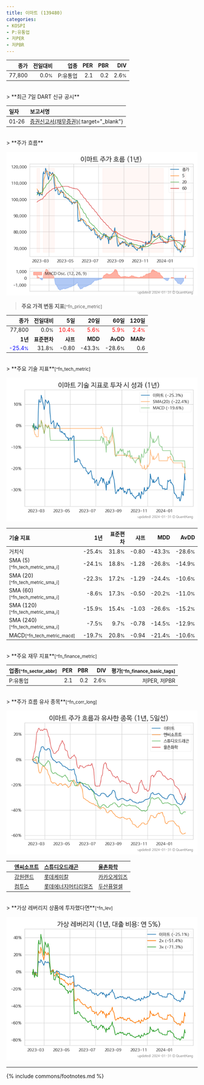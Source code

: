 ```yaml
---
title: 이마트 (139480)
categories:
- KOSPI
- P:유통업
- 저PER
- 저PBR
---
```

| **종가** | **전일대비** | **업종** | **PER** | **PBR** | **DIV** |
| -------: | -----------: | -------: | ------: | ------: | ------: |
| 77,800 | 0.0<small>%</small> | P:유통업 | 2.1 | 0.2 | 2.6<small>%</small> |

<!-- more -->

<br>
> **최근 7일 DART 신규 공시**<a id="dart"></a>


| **일자** | **보고서명** |
| :--------- | :----------- |
| 01&#x2011;26 | [증권신고서(채무증권)](https://dart.fss.or.kr/dsaf001/main.do?rcpNo=20240126000541){:target="_blank"} |

<br>
> **주가 흐름**<a id="price"></a>

![139480](/stock/images/139480.png)

> **주요 가격 변동 지표**<small>[^fn_price_metric]</small>

| **종가** | **전일대비** | **5일** | **20일** | **60일** | **120일** |
| -------: | -----------: | ------: | -------: | -------: | --------: |
| 77,800 | 0.0<small>%</small> | <span style="color: red">10.4<small>%</small></span> | <span style="color: red">5.6<small>%</small></span> | <span style="color: red">5.9<small>%</small></span> | <span style="color: red">2.4<small>%</small></span> |
| **1년** | **표준편차** | **샤프** | **MDD** | **AvDD** | **MARr** |
| <span style="color: blue">-25.4<small>%</small></span> | 31.8<small>%</small> | -0.80 | -43.3<small>%</small> | -28.6<small>%</small> | 0.6 |

<br>
> **주요 기술 지표**<small>[^fn_tech_metric]</small>


![139480](/stock/images/139480_tech.png)

| **기술 지표** | **1년** | **표준편차** | **샤프** | **MDD** | **AvDD** |
| :------------ | ------: | -----------: | -------: | ------: | -------: |
| 거치식 | -25.4<small>%</small> | 31.8<small>%</small> | -0.80 | -43.3<small>%</small> | -28.6<small>%</small> |
| SMA (5)<small>[^fn_tech_metric_sma_i]</small> | -24.1<small>%</small> | 18.8<small>%</small> | -1.28 | -26.8<small>%</small> | -14.9<small>%</small> |
| SMA (20)<small>[^fn_tech_metric_sma_i]</small> | -22.3<small>%</small> | 17.2<small>%</small> | -1.29 | -24.4<small>%</small> | -10.6<small>%</small> |
| SMA (60)<small>[^fn_tech_metric_sma_i]</small> | -8.6<small>%</small> | 17.3<small>%</small> | -0.50 | -20.2<small>%</small> | -11.0<small>%</small> |
| SMA (120)<small>[^fn_tech_metric_sma_i]</small> | -15.9<small>%</small> | 15.4<small>%</small> | -1.03 | -26.6<small>%</small> | -15.2<small>%</small> |
| SMA (240)<small>[^fn_tech_metric_sma_i]</small> | -7.5<small>%</small> | 9.7<small>%</small> | -0.78 | -14.5<small>%</small> | -12.9<small>%</small> |
| MACD<small>[^fn_tech_metric_macd]</small> | -19.7<small>%</small> | 20.8<small>%</small> | -0.94 | -21.4<small>%</small> | -10.6<small>%</small> |

<br>
> **주요 재무 지표**<small>[^fn_finance_metric]</small>

| **업종**<small>[^fn_sector_abbr]</small> | **PER** | **PBR** | **DIV** | **평가**<small>[^fn_finance_basic_tags]</small> |
| :--------------------------------------- | ------: | ------: | ------: | ----------------------------------------------: |
| P:유통업 | 2.1 | 0.2 | 2.6<small>%</small> | 저PER, 저PBR |

<br>
> **주가 흐름 유사 종목**<a id="corr"></a><small>[^fn_corr_long]</small>

![139480](/stock/images/139480_corr.png)

|    | [엔씨소프트](/036570/) | [스튜디오드래곤](/253450/) | [율촌화학](/008730/) |
| :- | :------------------------------------- | :------------------------------------- | :--------------------------------------|
|    | [강원랜드](/035250/) | [롯데케미칼](/011170/) | [카카오게임즈](/293490/) |
|    | [컴투스](/078340/) | [롯데에너지머티리얼즈](/020150/) | [두산퓨얼셀](/336260/) |

<br>
> **가상 레버리지 상품에 투자했다면**<a id="2x"></a><small>[^fn_lev]</small>

![139480](/stock/images/139480_2x.png)

---
{% include commons/footnotes.md %}